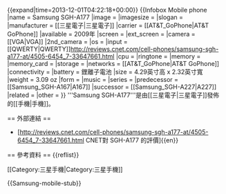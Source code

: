 {{expand|time=2013-12-01T04:22:18+00:00}}
{{Infobox Mobile phone
|name         = Samsung SGH-A177
|image        =
|imagesize    =
|slogan       =
|manufacturer = [[三星電子|三星電子]]
|carrier      = [[AT&T_GoPhone|AT&T GoPhone]]
|available    = 2009年
|screen       =
|ext_screen   =
|camera       = [[VGA|VGA]]
|2nd_camera   =
|os           =
|input        = [[QWERTY|QWERTY]]<ref name= "cnet">http://reviews.cnet.com/cell-phones/samsung-sgh-a177-at/4505-6454_7-33647661.html</ref>
|cpu          =
|ringtone     =
|memory       =
|memory_card  =
|storage      =
|networks     = [[AT&T_GoPhone|AT&T GoPhone]]
|connectivity =
|battery      = 鋰離子電池
|size         = 4.29英寸高 x 2.32英寸寬
|weight       = 3.09 oz
|form         =
|music        =
|series       =
|predecessor  = [[Samsung_SGH-A167|A167]]
|successor    = [[Samsung_SGH-A227|A227]]
|related      =
|other        =
}}
'''Samsung SGH-A177'''是由[[三星電子|三星電子]]發佈的[[手機|手機]]。

== 外部連結 ==
* [http://reviews.cnet.com/cell-phones/samsung-sgh-a177-at/4505-6454_7-33647661.html CNET對 SGH-A177 的評價]{{en}}

== 參考資料 ==
{{reflist}}

[[Category:三星手機|Category:三星手機]]

{{Samsung-mobile-stub}}
